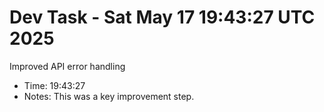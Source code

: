 # Dev Task - Sat May 17 19:43:27 UTC 2025
Improved API error handling
- Time: 19:43:27
- Notes: This was a key improvement step.
